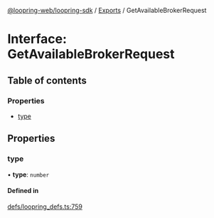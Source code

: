 [@loopring-web/loopring-sdk](../README.md) / [Exports](../modules.md) / GetAvailableBrokerRequest

# Interface: GetAvailableBrokerRequest

## Table of contents

### Properties

- [type](GetAvailableBrokerRequest.md#type)

## Properties

### type

• **type**: `number`

#### Defined in

[defs/loopring_defs.ts:759](https://github.com/Loopring/loopring_sdk/blob/6d0be7c/src/defs/loopring_defs.ts#L759)
